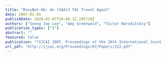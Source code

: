 ```yaml
---
title: "RoxyBot-06: An (SAA)2 TAC Travel Agent"
date: 2007-01-01
publishDate: 2020-01-07T18:46:32.205718Z
authors: ["Seong Jae Lee", "Amy Greenwald", "Victor Naroditskiy"]
publication_types: ["1"]
abstract: ""
featured: false
publication: "*IJCAI 2007, Proceedings of the 20th International Joint Conference on Artificial Intelligence, Hyderabad, India, January 6-12, 2007*"
url_pdf: "http://ijcai.org/Proceedings/07/Papers/222.pdf"
---
```


